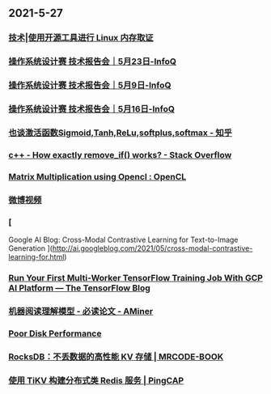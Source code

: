 
## 2021-5-27

### [技术|使用开源工具进行 Linux 内存取证](https://linux.cn/article-13425-1.html)

### [操作系统设计赛 技术报告会｜5月23日-InfoQ](https://www.infoq.cn/video/dNBU7DR10HrgIGdYixSY)

### [操作系统设计赛 技术报告会｜5月9日-InfoQ](https://www.infoq.cn/video/7JdENztMaRcXz8zAFass)

### [操作系统设计赛 技术报告会｜5月16日-InfoQ](https://www.infoq.cn/video/TMTlU3HDAC8ytLMshpFK)

### [也谈激活函数Sigmoid,Tanh,ReLu,softplus,softmax - 知乎](https://zhuanlan.zhihu.com/p/48776056)

### [c++ - How exactly remove_if() works? - Stack Overflow](https://stackoverflow.com/questions/67710057/how-exactly-remove-if-works)

### [Matrix Multiplication using Opencl : OpenCL](https://www.reddit.com/r/OpenCL/comments/nlf5if/matrix_multiplication_using_opencl/)

### [微博视频](https://video.h5.weibo.cn/1034:4640684372852742/4640847225686325)

### [
Google AI Blog: Cross-Modal Contrastive Learning for Text-to-Image Generation
](http://ai.googleblog.com/2021/05/cross-modal-contrastive-learning-for.html)

### [Run Your First Multi-Worker TensorFlow Training Job With GCP AI Platform — The TensorFlow Blog](https://blog.tensorflow.org/2021/05/run-your-first-multi-worker-tensorflow-training-job-with-gcp.html)

### [机器阅读理解模型 - 必读论文 - AMiner](https://www.aminer.cn/topic/60ab455f92c7f9be21024d0a)

### [Poor Disk Performance](http://www.brendangregg.com/blog/2021-05-09/poor-disk-performance.html)

### [RocksDB：不丢数据的高性能 KV 存储 | MRCODE-BOOK](https://zq99299.github.io/note-book/back-end-storage/03/10.html)

### [使用 TiKV 构建分布式类 Redis 服务 | PingCAP](https://pingcap.com/blog-cn/use-tikv-to-build-distributed-redis-service/)